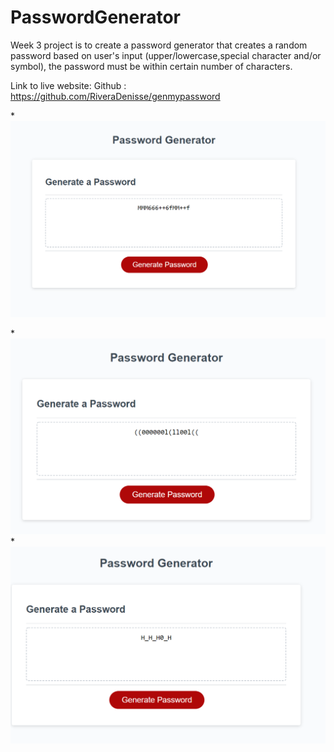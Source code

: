 # PasswordGenerator
Week 3 project is to create a password generator that creates a random password based on user's input (upper/lowercase,special character and/or symbol), the password must be within certain number of characters.

Link to live website: 
Github : https://github.com/RiveraDenisse/genmypassword

*![screenshot](/Assets/passwordgenerator.png)

*![screenshot](/Assets/nocaps.png)
*![screenshot](/Assets/nolower.png)